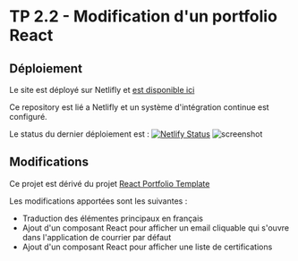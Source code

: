 # TP 2.2 - Modification d'un portfolio React

## Déploiement
Le site est déployé sur Netlifly et [est disponible ici](https://rococo-gecko-ce9483.netlify.app/)

Ce repository est lié a Netlifly et un système d'intégration continue est configuré.

Le status du dernier déploiement est : [![Netlify Status](https://api.netlify.com/api/v1/badges/55b2eb74-0bc0-4b36-aa3a-f0656f996ef3/deploy-status)](https://app.netlify.com/sites/rococo-gecko-ce9483/deploys)
![screenshot](https://user-images.githubusercontent.com/18350557/176953627-cd79fe83-0b84-4082-b79e-cc88da28f2e1.png)

## Modifications
Ce projet est dérivé du projet [React Portfolio Template](https://reactportfoliotemplate.paytonpierce.dev/)

Les modifications apportées sont les suivantes :
- Traduction des élémentes principaux en français
- Ajout d'un composant React pour afficher un email cliquable qui s'ouvre dans l'application de courrier par défaut
- Ajout d'un composant React pour afficher une liste de certifications
